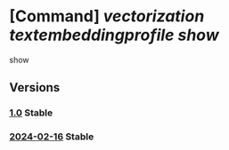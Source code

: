 # [Command] _vectorization textembeddingprofile show_

show

## Versions

### [1.0](/Resources/fllm-plane/L2luc3RhbmNlcy97fS9wcm92aWRlcnMvZm91bmRhdGlvbmFsbG0udmVjdG9yaXphdGlvbi90ZXh0ZW1iZWRkaW5ncHJvZmlsZXMve30=/1.0.xml) **Stable**

<!-- fllm-plane /instances/{}/providers/foundationallm.vectorization/textembeddingprofiles/{} 1.0 -->

### [2024-02-16](/Resources/fllm-plane/L2luc3RhbmNlcy97fS9wcm92aWRlcnMvZm91bmRhdGlvbmFsbG0udmVjdG9yaXphdGlvbi90ZXh0ZW1iZWRkaW5ncHJvZmlsZXMve30=/2024-02-16.xml) **Stable**

<!-- fllm-plane /instances/{}/providers/foundationallm.vectorization/textembeddingprofiles/{} 2024-02-16 -->
